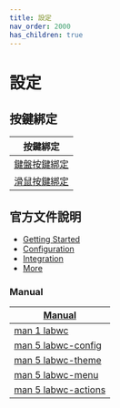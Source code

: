```yaml
---
title: 設定
nav_order: 2000
has_children: true
---
```



# 設定




## 按鍵綁定

| 按鍵綁定 |
| ------ |
| [鍵盤按鍵綁定](https://samwhelp.github.io/note-about-ultramarine-labwc/read/config/keybind.html) |
| [滑鼠按鍵綁定](https://samwhelp.github.io/note-about-ultramarine-labwc/read/config/mousebind.html) |




## 官方文件說明

* [Getting Started](https://labwc.github.io/getting-started.html)
* [Configuration](https://labwc.github.io/configuration.html)
* [Integration](https://labwc.github.io/integration.html)
* [More](https://labwc.github.io/more.html)




### Manual

| [Manual](https://labwc.github.io/manual.html) |
| --- |
| [man 1 labwc](https://labwc.github.io/labwc.1.html) |
| [man 5 labwc-config](https://labwc.github.io/labwc-config.5.html) |
| [man 5 labwc-theme](https://labwc.github.io/labwc-theme.5.html) |
| [man 5 labwc-menu](https://labwc.github.io/labwc-menu.5.html) |
| [man 5 labwc-actions ](https://labwc.github.io/labwc-actions.5.html) |
